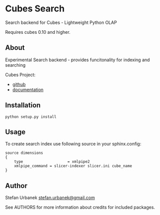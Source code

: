 Cubes Search
============
Search backend for Cubes - Lightweight Python OLAP

Requires cubes 0.10 and higher.

About
-----

Experimental Search backend - provides funcitonality for indexing and searching

Cubes Project:

* [github](https://github.com/Stiivi/cubes)
* [documentation](http://packages.python.org/cubes)

Installation
------------

    python setup.py install
    
Usage
-----

To create search index use following source in your sphinx.config:

    source dimensions
    {
    	type					= xmlpipe2
        xmlpipe_command = slicer-indexer slicer.ini cube_name
    }


Author
------

Stefan Urbanek <stefan.urbanek@gmail.com>

See AUTHORS for more information about credits for included packages.

